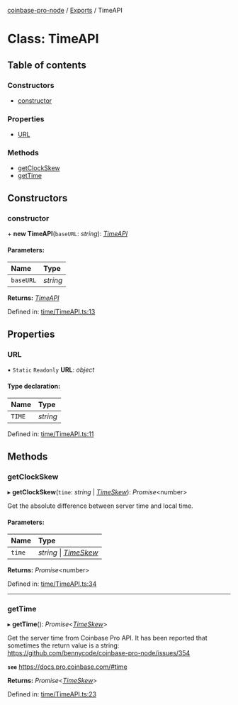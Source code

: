 [coinbase-pro-node](../README.md) / [Exports](../modules.md) / TimeAPI

# Class: TimeAPI

## Table of contents

### Constructors

- [constructor](timeapi.md#constructor)

### Properties

- [URL](timeapi.md#url)

### Methods

- [getClockSkew](timeapi.md#getclockskew)
- [getTime](timeapi.md#gettime)

## Constructors

### constructor

\+ **new TimeAPI**(`baseURL`: _string_): [_TimeAPI_](timeapi.md)

#### Parameters:

| Name      | Type     |
| :-------- | :------- |
| `baseURL` | _string_ |

**Returns:** [_TimeAPI_](timeapi.md)

Defined in: [time/TimeAPI.ts:13](https://github.com/bennycode/coinbase-pro-node/blob/a2d34d0/src/time/TimeAPI.ts#L13)

## Properties

### URL

▪ `Static` `Readonly` **URL**: _object_

#### Type declaration:

| Name   | Type     |
| :----- | :------- |
| `TIME` | _string_ |

Defined in: [time/TimeAPI.ts:11](https://github.com/bennycode/coinbase-pro-node/blob/a2d34d0/src/time/TimeAPI.ts#L11)

## Methods

### getClockSkew

▸ **getClockSkew**(`time`: _string_ \| [_TimeSkew_](../interfaces/timeskew.md)): _Promise_<number\>

Get the absolute difference between server time and local time.

#### Parameters:

| Name   | Type                                                |
| :----- | :-------------------------------------------------- |
| `time` | _string_ \| [_TimeSkew_](../interfaces/timeskew.md) |

**Returns:** _Promise_<number\>

Defined in: [time/TimeAPI.ts:34](https://github.com/bennycode/coinbase-pro-node/blob/a2d34d0/src/time/TimeAPI.ts#L34)

---

### getTime

▸ **getTime**(): _Promise_<[_TimeSkew_](../interfaces/timeskew.md)\>

Get the server time from Coinbase Pro API. It has been reported that sometimes the return value is a string: https://github.com/bennycode/coinbase-pro-node/issues/354

**`see`** https://docs.pro.coinbase.com/#time

**Returns:** _Promise_<[_TimeSkew_](../interfaces/timeskew.md)\>

Defined in: [time/TimeAPI.ts:23](https://github.com/bennycode/coinbase-pro-node/blob/a2d34d0/src/time/TimeAPI.ts#L23)
